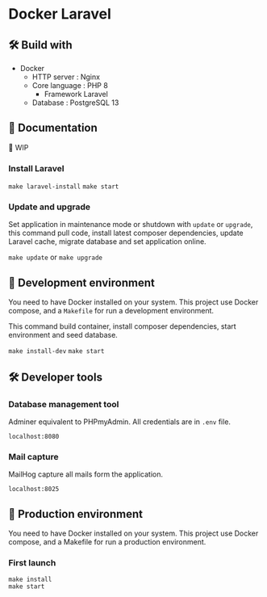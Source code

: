 # Docker Laravel

## 🛠 Build with

- Docker
  - HTTP server : Nginx
  - Core language : PHP 8
    - Framework Laravel
  - Database : PostgreSQL 13

## 📖 Documentation

🚧 WIP

### Install Laravel
`make laravel-install` 
`make start`

### Update and upgrade

Set application in maintenance mode or shutdown with `update` or `upgrade`, this command pull code, install latest composer dependencies,
update Laravel cache, migrate database and set application online.

`make update` or `make upgrade`

## 🧰 Development environment

You need to have Docker installed on your system. This project use Docker compose, and a `Makefile` for run a development
environment.

This command build container, install composer dependencies, start environment and seed database.

`make install-dev` 
`make start`

## 🛠 Developer tools

### Database management tool

Adminer equivalent to PHPmyAdmin. All credentials are in `.env` file.

`localhost:8080`

### Mail capture

MailHog capture all mails form the application.

`localhost:8025`

## 💼 Production environment

You need to have Docker installed on your system. This project use Docker compose, and a Makefile for run a production
environment.

### First launch

`make install`  
`make start`

